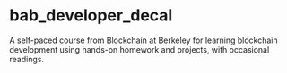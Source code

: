# bab_developer_decal


A self-paced course from Blockchain at Berkeley for learning blockchain development using hands-on homework and projects, with occasional readings.